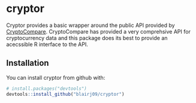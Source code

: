 
<!-- README.md is generated from README.Rmd. Please edit that file -->
cryptor
=======

Cryptor provides a basic wrapper around the public API provided by [CryptoCompare](https://www.cryptocompare.com). CryptoCompare has provided a very comprehsive API for cryptocurrency data and this package does its best to provide an acecssible R interface to the API.

Installation
------------

You can install cryptor from github with:

``` r
# install.packages("devtools")
devtools::install_github("blairj09/cryptor")
```
